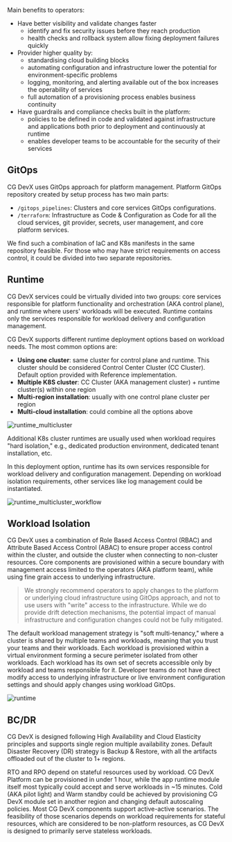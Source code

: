 Main benefits to operators:

- Have better visibility and validate changes faster
  - identify and fix security issues before they reach production
  - health checks and rollback system allow fixing deployment failures quickly
- Provider higher quality by:
  - standardising cloud building blocks
  - automating configuration and infrastructure lower the potential for environment-specific problems
  - logging, monitoring, and alerting available out of the box increases the operability of services
  - full automation of a provisioning process enables business continuity
- Have guardrails and compliance checks built in the platform:
  - policies to be defined in code and validated against infrastructure and applications both prior to deployment and
    continuously at runtime
  - enables developer teams to be accountable for the security of their services

## GitOps

CG DevX uses GitOps approach for platform management.
Platform GitOps repository created by setup process has two main parts:

- `/gitops_pipelines`: Clusters and core services GitOps configurations.
- `/terraform`: Infrastructure as Code & Configuration as Code for all the cloud services, git provider, secrets,
  user management, and core platform services.

We find such a combination of IaC and K8s manifests in the same repository feasible.
For those who may have strict requirements on access control, it could be divided into two separate repositories.

## Runtime

CG DevX services could be virtually divided into two groups: core services responsible for platform functionality and
orchestration (AKA control plane), and runtime where users' workloads will be executed. Runtime contains only the
services responsible for workload delivery and configuration management.

CG DevX supports different runtime deployment options based on workload needs. The most common options are:

- **Using one cluster**: same cluster for control plane and runtime. This cluster should be considered Control Center
  Cluster (CC Cluster). Default option provided with Reference implementation.
- **Multiple K8S cluster**: CC Cluster (AKA management cluster) + runtime cluster(s) within one region
- **Multi-region installation**: usually with one control plane cluster per region
- **Multi-cloud installation**: could combine all the options above

![runtime_multicluster](../assets/diagrams.drawio)

Additional K8s cluster runtimes are usually used when workload requires "hard isolation," e.g., dedicated production
environment, dedicated tenant installation, etc.

In this deployment option, runtime has its own services responsible for workload delivery and configuration management.
Depending on workload isolation requirements, other services like log management could be instantiated.

![runtime_multicluster_workflow](../assets/diagrams.drawio)

## Workload Isolation

CG DevX uses a combination of Role Based Access Control (RBAC) and Attribute Based Access Control (ABAC) to ensure
proper access control within the cluster, and outside the cluster when connecting to non-cluster resources.
Core components are provisioned within a secure boundary with management access limited to the operators (AKA platform
team), while using fine grain access to underlying infrastructure.

> We strongly recommend operators to apply changes to the platform or underlying cloud infrastructure using GitOps
> approach, and not to use users with "write" access to the infrastructure.
> While we do provide drift detection mechanisms, the potential impact of manual infrastructure and configuration
> changes
> could not be fully mitigated.

The default workload management strategy is "soft multi-tenancy," where a cluster is shared by multiple teams
and workloads, meaning that you trust your teams and their workloads.
Each workload is provisioned within a virtual environment forming a secure perimeter isolated from other workloads.
Each workload has its own set of secrets accessible only by workload and teams responsible for it.
Developer teams do not have direct modify access to underlying infrastructure or live environment configuration settings
and should apply changes using workload GitOps.

![runtime](../assets/diagrams.drawio)

## BC/DR

CG DevX is designed following High Availability and Cloud Elasticity principles and supports single region multiple
availability zones. Default Disaster Recovery (DR) strategy is Backup & Restore, with all the artifacts offloaded out of
the cluster to 1+ regions.

RTO and RPO depend on stateful resources used by workload. CG DevX Platform can be provisioned in under 1 hour, while
the app runtime module itself most typically could accept and serve workloads in ~15 minutes.
Cold (AKA pilot light) and Warm standby could be achieved by provisioning CG DevX module set in another region and
changing default autoscaling policies.
Most CG DevX components support active-active scenarios.
The feasibility of those scenarios depends on workload requirements
for stateful resources, which are considered to be non-platform resources, as CG DevX is designed to primarily serve
stateless workloads.
